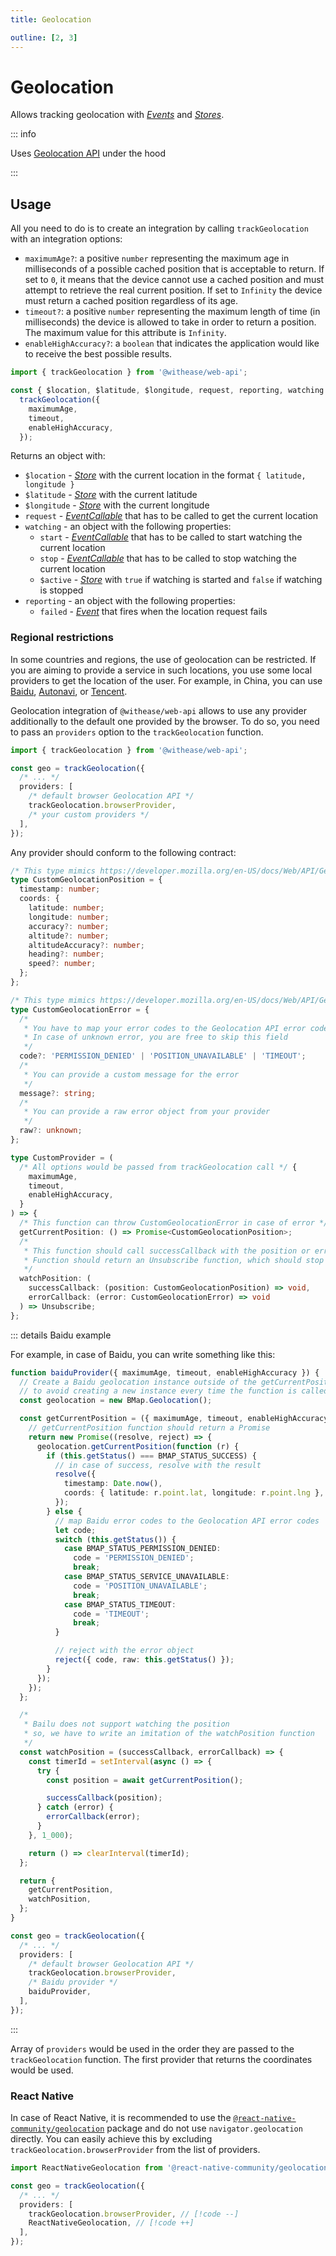 ```yaml
---
title: Geolocation

outline: [2, 3]
---
```


# Geolocation <Badge text="since v1.3.0" />

Allows tracking geolocation with [_Events_](https://effector.dev/en/api/effector/event/) and [_Stores_](https://effector.dev/docs/api/effector/store).

::: info

Uses [Geolocation API](https://developer.mozilla.org/en-US/docs/Web/API/Geolocation_API) under the hood

:::

## Usage

All you need to do is to create an integration by calling `trackGeolocation` with an integration options:

- `maximumAge?`: a positive `number` representing the maximum age in milliseconds of a possible cached position that is acceptable to return. If set to `0`, it means that the device cannot use a cached position and must attempt to retrieve the real current position. If set to `Infinity` the device must return a cached position regardless of its age.
- `timeout?`: a positive `number` representing the maximum length of time (in milliseconds) the device is allowed to take in order to return a position. The maximum value for this attribute is `Infinity`.
- `enableHighAccuracy?`: a `boolean` that indicates the application would like to receive the best possible results.

```ts
import { trackGeolocation } from '@withease/web-api';

const { $location, $latitude, $longitude, request, reporting, watching } =
  trackGeolocation({
    maximumAge,
    timeout,
    enableHighAccuracy,
  });
```

Returns an object with:

- `$location` - [_Store_](https://effector.dev/docs/api/effector/store) with the current location in the format `{ latitude, longitude }`
- `$latitude` - [_Store_](https://effector.dev/docs/api/effector/store) with the current latitude
- `$longitude` - [_Store_](https://effector.dev/docs/api/effector/store) with the current longitude
- `request` - [_EventCallable_](https://effector.dev/en/api/effector/event/#eventCallable) that has to be called to get the current location
- `watching` - an object with the following properties:
  - `start` - [_EventCallable_](https://effector.dev/en/api/effector/event/#eventCallable) that has to be called to start watching the current location
  - `stop` - [_EventCallable_](https://effector.dev/en/api/effector/event/#eventCallable) that has to be called to stop watching the current location
  - `$active` - [_Store_](https://effector.dev/docs/api/effector/store) with `true` if watching is started and `false` if watching is stopped
- `reporting` - an object with the following properties:
  - `failed` - [_Event_](https://effector.dev/en/api/effector/event) that fires when the location request fails

### Regional restrictions

In some countries and regions, the use of geolocation can be restricted. If you are aiming to provide a service in such locations, you use some local providers to get the location of the user. For example, in China, you can use [Baidu](https://lbsyun.baidu.com/index.php?title=jspopular/guide/geolocation), [Autonavi](https://lbsyun.baidu.com/index.php?title=jspopular/guide/geolocation), or [Tencent](https://lbs.qq.com/webApi/component/componentGuide/componentGeolocation).

Geolocation integration of `@withease/web-api` allows to use any provider additionally to the default one provided by the browser. To do so, you need to pass an `providers` option to the `trackGeolocation` function.

```ts
import { trackGeolocation } from '@withease/web-api';

const geo = trackGeolocation({
  /* ... */
  providers: [
    /* default browser Geolocation API */
    trackGeolocation.browserProvider,
    /* your custom providers */
  ],
});
```

Any provider should conform to the following contract:

```ts
/* This type mimics https://developer.mozilla.org/en-US/docs/Web/API/GeolocationPosition */
type CustomGeolocationPosition = {
  timestamp: number;
  coords: {
    latitude: number;
    longitude: number;
    accuracy?: number;
    altitude?: number;
    altitudeAccuracy?: number;
    heading?: number;
    speed?: number;
  };
};

/* This type mimics https://developer.mozilla.org/en-US/docs/Web/API/GeolocationPositionError */
type CustomGeolocationError = {
  /*
   * You have to map your error codes to the Geolocation API error codes
   * In case of unknown error, you are free to skip this field
   */
  code?: 'PERMISSION_DENIED' | 'POSITION_UNAVAILABLE' | 'TIMEOUT';
  /*
   * You can provide a custom message for the error
   */
  message?: string;
  /*
   * You can provide a raw error object from your provider
   */
  raw?: unknown;
};

type CustomProvider = (
  /* All options would be passed from trackGeolocation call */ {
    maximumAge,
    timeout,
    enableHighAccuracy,
  }
) => {
  /* This function can throw CustomGeolocationError in case of error */
  getCurrentPosition: () => Promise<CustomGeolocationPosition>;
  /*
   * This function should call successCallback with the position or errorCallback with the error.
   * Function should return an Unsubscribe function, which should stop watching the position.
   */
  watchPosition: (
    successCallback: (position: CustomGeolocationPosition) => void,
    errorCallback: (error: CustomGeolocationError) => void
  ) => Unsubscribe;
};
```

::: details Baidu example

For example, in case of Baidu, you can write something like this:

```ts
function baiduProvider({ maximumAge, timeout, enableHighAccuracy }) {
  // Create a Baidu geolocation instance outside of the getCurrentPosition function
  // to avoid creating a new instance every time the function is called
  const geolocation = new BMap.Geolocation();

  const getCurrentPosition = ({ maximumAge, timeout, enableHighAccuracy }) => {
    // getCurrentPosition function should return a Promise
    return new Promise((resolve, reject) => {
      geolocation.getCurrentPosition(function (r) {
        if (this.getStatus() === BMAP_STATUS_SUCCESS) {
          // in case of success, resolve with the result
          resolve({
            timestamp: Date.now(),
            coords: { latitude: r.point.lat, longitude: r.point.lng },
          });
        } else {
          // map Baidu error codes to the Geolocation API error codes
          let code;
          switch (this.getStatus()) {
            case BMAP_STATUS_PERMISSION_DENIED:
              code = 'PERMISSION_DENIED';
              break;
            case BMAP_STATUS_SERVICE_UNAVAILABLE:
              code = 'POSITION_UNAVAILABLE';
              break;
            case BMAP_STATUS_TIMEOUT:
              code = 'TIMEOUT';
              break;
          }

          // reject with the error object
          reject({ code, raw: this.getStatus() });
        }
      });
    });
  };

  /*
   * Bailu does not support watching the position
   * so, we have to write an imitation of the watchPosition function
   */
  const watchPosition = (successCallback, errorCallback) => {
    const timerId = setInterval(async () => {
      try {
        const position = await getCurrentPosition();

        successCallback(position);
      } catch (error) {
        errorCallback(error);
      }
    }, 1_000);

    return () => clearInterval(timerId);
  };

  return {
    getCurrentPosition,
    watchPosition,
  };
}

const geo = trackGeolocation({
  /* ... */
  providers: [
    /* default browser Geolocation API */
    trackGeolocation.browserProvider,
    /* Baidu provider */
    baiduProvider,
  ],
});
```

:::

Array of `providers` would be used in the order they are passed to the `trackGeolocation` function. The first provider that returns the coordinates would be used.

### React Native

In case of React Native, it is recommended to use the [`@react-native-community/geolocation`](https://github.com/michalchudziak/react-native-geolocation) package and do not use `navigator.geolocation` directly. You can easily achieve this by excluding `trackGeolocation.browserProvider` from the list of providers.

```ts
import ReactNativeGeolocation from '@react-native-community/geolocation';

const geo = trackGeolocation({
  /* ... */
  providers: [
    trackGeolocation.browserProvider, // [!code --]
    ReactNativeGeolocation, // [!code ++]
  ],
});
```
